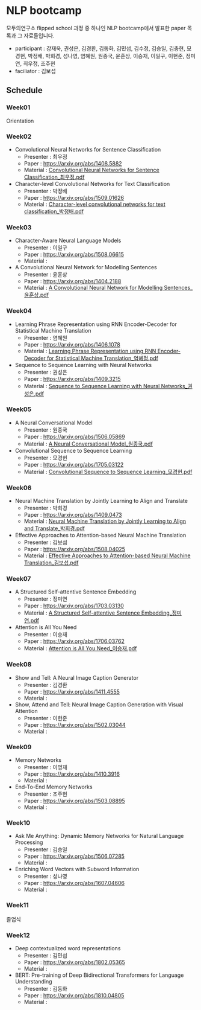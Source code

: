 # NLP bootcamp
모두의연구소 flipped school 과정 중 하나인 NLP bootcamp에서 발표한 paper 목록과 그 자료들입니다.

+ participant : 강재욱, 권성은, 김경환, 김동화, 김민섭, 김수정, 김승일,  김충현, 모경현, 박정배, 박희경, 성나영, 염혜원, 원종국, 윤훈상, 이승재, 이일구, 이현준, 정미연, 최우정, 조주현
+ faciliator : 김보섭

## Schedule
### Week01
Orientation
### Week02
+ Convolutional Neural Networks for Sentence Classification
  - Presenter : 최우정 
  - Paper : https://arxiv.org/abs/1408.5882
  - Material : [Convolutional Neural Networks for Sentence Classification_최우정.pdf](https://github.com/modulabs/NLP-bootcamp/blob/master/week02/Convolutional%20Neural%20Networks%20for%20Sentence%20Classification_%EC%B5%9C%EC%9A%B0%EC%A0%95.pdf)
+ Character-level Convolutional Networks for Text Classification
  - Presenter : 박정배
  - Paper : https://arxiv.org/abs/1509.01626
  - Material :  [Character-level convolutional networks for text classification_박정배.pdf](https://github.com/modulabs/NLP-bootcamp/blob/master/week02/Character-level%20convolutional%20networks%20for%20text%20classification_%EB%B0%95%EC%A0%95%EB%B0%B0.pdf)
### Week03
+ Character-Aware Neural Language Models
  - Presenter : 이일구
  - Paper : https://arxiv.org/abs/1508.06615
  - Material : 
+ A Convolutional Neural Network for Modelling Sentences
  - Presenter : 윤훈상
  - Paper : https://arxiv.org/abs/1404.2188
  - Material : [A Convolutional Neural Network for Modelling Sentences_윤훈상.pdf](https://github.com/modulabs/NLP-bootcamp/blob/master/week03/A%20Convolutional%20Neural%20Network%20for%20Modelling%20Sentences_%EC%9C%A4%ED%9B%88%EC%83%81.pdf)
### Week04
+ Learning Phrase Representation using RNN Encoder-Decoder for Statistical Machine Translation
	- Presenter : 염혜원
	- Paper : https://arxiv.org/abs/1406.1078
	- Material : [Learning Phrase Representation using RNN Encoder-Decoder for Statistical Machine Translation_염혜정.pdf](https://github.com/modulabs/NLP-bootcamp/blob/master/week04/Learning%20Phrase%20Representation%20using%20RNN%20Encoder-Decoder%20for%20Statistical%20Machine%20Translation_%EC%97%BC%ED%98%9C%EC%A0%95.pdf) 
+ Sequence to Sequence Learning with Neural Networks
	- Presenter : 권성은
	- Paper : https://arxiv.org/abs/1409.3215
	- Material :  [Sequence to Sequence Learning with Neural Networks_권성은.pdf](https://github.com/modulabs/NLP-bootcamp/blob/master/week04/Sequence%20to%20Sequence%20Learning%20with%20Neural%20Networks_%EA%B6%8C%EC%84%B1%EC%9D%80.pdf)
### Week05
+ A Neural Conversational Model
	- Presenter : 원종국
	- Paper : https://arxiv.org/abs/1506.05869
	- Material : [A Neural Conversational Model_원종국.pdf](https://github.com/modulabs/NLP-bootcamp/blob/master/week05/A%20Neural%20Conversational%20Model_%EC%9B%90%EC%A2%85%EA%B5%AD.pdf)
+ Convolutional Sequence to Sequence Learning
	- Presenter : 모경현
	- Paper : https://arxiv.org/abs/1705.03122
	- Material : [Convolutional Sequence to Sequence Learning_모경현.pdf](https://github.com/modulabs/NLP-bootcamp/blob/master/week05/Convolutional%20Sequence%20to%20Sequence%20Learning_%EB%AA%A8%EA%B2%BD%ED%98%84.pdf) 
### Week06
+ Neural Machine Translation by Jointly Learning to Align and Translate
	- Presenter : 박희경
	- Paper : https://arxiv.org/abs/1409.0473
	- Material : [Neural Machine Translation by Jointly Learning to Align and Translate_박희경.pdf](https://github.com/modulabs/NLP-bootcamp/blob/master/week06/Neural%20Machine%20Translation%20by%20Jointly%20Learning%20to%20Align%20and%20Translate_%EB%B0%95%ED%9D%AC%EA%B2%BD.pdf)
+ Effective Approaches to Attention-based Neural Machine Translation
	- Presenter : 김보섭
	- Paper : https://arxiv.org/abs/1508.04025
	- Material : [Effective Approaches to Attention-based Neural Machine Translation_김보섭.pdf](https://github.com/modulabs/NLP-bootcamp/blob/master/week06/Effective%20Approaches%20to%20Attention-based%20Neural%20Machine%20Translation_%EA%B9%80%EB%B3%B4%EC%84%AD.pdf)
### Week07
+ A Structured Self-attentive Sentence Embedding
  - Presenter : 정미연
  - Paper : https://arxiv.org/abs/1703.03130
  - Material : [A Structured Self-attentive Sentence Embedding_정미연.pdf](https://github.com/modulabs/NLP-bootcamp/blob/master/week07/A%20Structured%20Self-attentive%20Sentence%20Embedding_%EC%A0%95%EB%AF%B8%EC%97%B0.pdf)
+ Attention is All You Need
  - Presenter : 이승재
  - Paper : https://arxiv.org/abs/1706.03762
  - Material : [Attention is All You Need_이승재.pdf](https://github.com/modulabs/NLP-bootcamp/blob/master/week07/Attention%20is%20All%20You%20Need_%EC%9D%B4%EC%8A%B9%EC%9E%AC.pdf) 
### Week08
+ Show and Tell: A Neural Image Caption Generator
	- Presenter : 김경환
	- Paper : https://arxiv.org/abs/1411.4555
	- Material : 
+ Show, Attend and Tell: Neural Image Caption Generation with Visual Attention
	- Presenter : 이현준
	- Paper : https://arxiv.org/abs/1502.03044
	- Material : 
### Week09
+ Memory Networks
	- Presenter : 이명재
	- Paper : https://arxiv.org/abs/1410.3916
	- Material : 
+ End-To-End Memory Networks
	- Presenter : 조주현
	- Paper : https://arxiv.org/abs/1503.08895
	- Material :   
### Week10
+ Ask Me Anything: Dynamic Memory Networks for Natural Language Processing
	- Presenter : 김승일
	- Paper : https://arxiv.org/abs/1506.07285
	- Material : 
+ Enriching Word Vectors with Subword Information
	- Presenter : 성나영
	- Paper : https://arxiv.org/abs/1607.04606
	- Material : 
### Week11
졸업식
### Week12
+ Deep contextualized word representations
	- Presenter : 김민섭
	- Paper : https://arxiv.org/abs/1802.05365
	- Material : 
+ BERT: Pre-training of Deep Bidirectional Transformers for Language Understanding
	- Presenter : 김동화
	- Paper : https://arxiv.org/abs/1810.04805
	- Material :  
